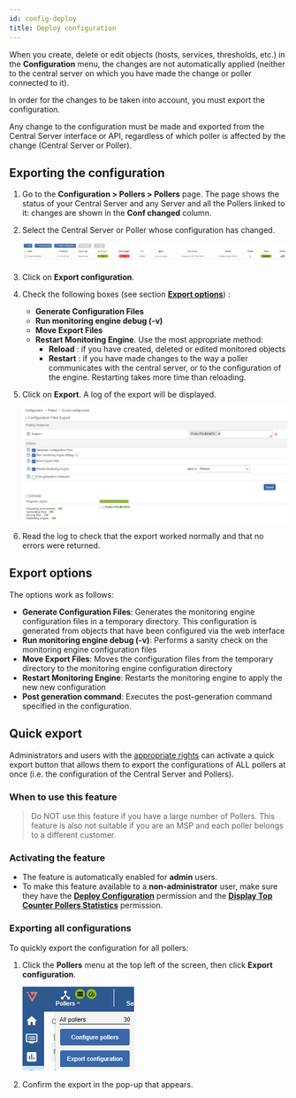 ```yaml
---
id: config-deploy
title: Deploy configuration
---
```


When you create, delete or edit objects (hosts, services, thresholds, etc.) in the **Configuration** menu, the changes are not automatically applied (neither to the central server on which you have made the change or poller connected to it).

In order for the changes to be taken into account, you must export the configuration.

Any change to the configuration must be made and exported from the Central Server interface or API, regardless of which poller is affected by the change (Central Server or Poller).

## Exporting the configuration

1. Go to the **Configuration > Pollers > Pollers** page. The page shows the status of your Central Server and any
Server and all the Pollers linked to it: changes are shown in the **Conf changed** column.

2. Select the Central Server or Poller whose configuration has changed.  

   ![Export config](../../assets/monitoring-resources/monitoring-basics/export_conf.png)

3. Click on **Export configuration**.

4. Check the following boxes (see section [**Export options**](#export-options)) :

   - **Generate Configuration Files**
   - **Run monitoring engine debug (-v)**
   - **Move Export Files**
   - **Restart Monitoring Engine**. Use the most appropriate method:
     - **Reload** : if you have created, deleted or edited monitored objects
     - **Restart** : if you have made changes to the way a poller communicates with the central server, or
     to the configuration of the engine. Restarting takes more time than reloading.

5. Click on **Export**. A log of the export will be displayed.

    ![Export config done](../../assets/monitoring-resources/monitoring-basics/export_conf_done.png)

6. Read the log to check that the export worked normally and that no errors were returned.

## Export options

The options work as follows:

- **Generate Configuration Files**: Generates the monitoring engine configuration
  files in a temporary directory. This configuration is generated from objects that have been configured via the web interface
- **Run monitoring engine debug (-v)**: Performs a sanity check on the monitoring engine configuration files
- **Move Export Files**: Moves the configuration files from the temporary
  directory to the monitoring engine configuration directory
- **Restart Monitoring Engine**: Restarts the monitoring engine to apply the new
  new configuration
- **Post generation command**: Executes the post-generation command specified in the configuration.

## Quick export

Administrators and users with the [appropriate rights](#activating-the-feature) can activate a quick export button that allows them to export the configurations of ALL pollers at once (i.e. the configuration of the Central Server and Pollers).

### When to use this feature

> Do NOT use this feature if you have a large number of Pollers. This feature is also not suitable if you are an MSP and each poller belongs to a different customer.

### Activating the feature

* The feature is automatically enabled for **admin** users.
* To make this feature available to a **non-administrator** user, make sure they have the [**Deploy Configuration**](../../managing-users-contacts/acl.md#poller-configuration-actions--poller-management) permission and the [**Display Top Counter Pollers Statistics**](../../managing-users-contacts/acl.md#global-functionalities-access) permission.

### Exporting all configurations

To quickly export the configuration for all pollers:

1. Click the **Pollers** menu at the top left of the screen, then click **Export configuration**.

   ![Export button](../../assets/monitoring-resources/monitoring-basics/export_all_pollers_button.png)

2. Confirm the export in the pop-up that appears.